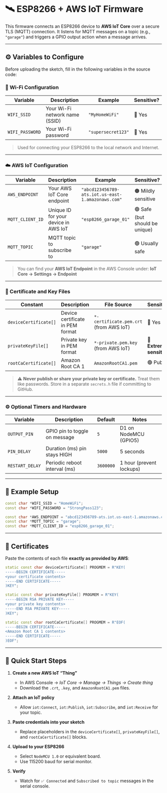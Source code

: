 # 🛰️ ESP8266 + AWS IoT Firmware

This firmware connects an ESP8266 device to **AWS IoT Core** over a secure TLS (MQTT) connection. It listens for MQTT messages on a topic (e.g., `"garage"`) and triggers a GPIO output action when a message arrives.

---

## ⚙️ Variables to Configure

Before uploading the sketch, fill in the following variables in the source code:

### 🧩 Wi-Fi Configuration

| Variable        | Description                    | Example            | Sensitive? |
| --------------- | ------------------------------ | ------------------ | ---------- |
| `WIFI_SSID`     | Your Wi-Fi network name (SSID) | `"MyHomeWiFi"`     | 🔴 Yes     |
| `WIFI_PASSWORD` | Your Wi-Fi password            | `"supersecret123"` | 🔴 Yes     |

> Used for connecting your ESP8266 to the local network and Internet.

---

### ☁️ AWS IoT Configuration

| Variable         | Description                          | Example                                           | Sensitive?                     |
| ---------------- | ------------------------------------ | ------------------------------------------------- | ------------------------------ |
| `AWS_ENDPOINT`   | Your AWS IoT Core endpoint           | `"abcd123456789-ats.iot.us-east-1.amazonaws.com"` | 🟠 Mildly sensitive            |
| `MQTT_CLIENT_ID` | Unique ID for your device in AWS IoT | `"esp8266_garage_01"`                             | 🟢 Safe (but should be unique) |
| `MQTT_TOPIC`     | MQTT topic to subscribe to           | `"garage"`                                        | 🟢 Usually safe                |

> You can find your **AWS IoT Endpoint** in the AWS Console under:
> **IoT Core → Settings → Endpoint**

---

### 🔐 Certificate and Key Files

| Constant              | Description                      | File Source                            | Sensitive?                 |
| --------------------- | -------------------------------- | -------------------------------------- | -------------------------- |
| `deviceCertificate[]` | Device certificate in PEM format | `*-certificate.pem.crt` (from AWS IoT) | 🔴 Yes                     |
| `privateKeyFile[]`    | Private key in PEM format        | `*-private.pem.key` (from AWS IoT)     | 🔴 **Extremely sensitive** |
| `rootCaCertificate[]` | Amazon Root CA 1                 | `AmazonRootCA1.pem`                    | 🟢 Public                  |

> ⚠️ **Never publish or share your private key or certificate.**
> Treat them like passwords. Store in a separate `secrets.h` file if committing to GitHub.

---

### ⚙️ Optional Timers and Hardware

| Variable        | Description                   | Default   | Notes                    |
| --------------- | ----------------------------- | --------- | ------------------------ |
| `OUTPUT_PIN`    | GPIO pin to toggle on message | `5`       | D1 on NodeMCU (GPIO5)    |
| `PIN_DELAY`     | Duration (ms) pin stays HIGH  | `5000`    | 5 seconds                |
| `RESTART_DELAY` | Periodic reboot interval (ms) | `3600000` | 1 hour (prevent lockups) |

---

## 🧠 Example Setup

```cpp
const char *WIFI_SSID = "HomeWiFi";
const char *WIFI_PASSWORD = "StrongPass123";

const char *AWS_ENDPOINT = "abcd123456789-ats.iot.us-east-1.amazonaws.com";
const char *MQTT_TOPIC = "garage";
const char *MQTT_CLIENT_ID = "esp8266_garage_01";
```

---

## 🪪 Certificates

Paste the contents of each file **exactly as provided by AWS**:

```cpp
static const char deviceCertificate[] PROGMEM = R"KEY(
-----BEGIN CERTIFICATE-----
<your certificate contents>
-----END CERTIFICATE-----
)KEY";

static const char privateKeyFile[] PROGMEM = R"KEY(
-----BEGIN RSA PRIVATE KEY-----
<your private key contents>
-----END RSA PRIVATE KEY-----
)KEY";

static const char rootCaCertificate[] PROGMEM = R"EOF(
-----BEGIN CERTIFICATE-----
<Amazon Root CA 1 contents>
-----END CERTIFICATE-----
)EOF";
```

---

## 🧱 Quick Start Steps

1. **Create a new AWS IoT “Thing”**

   - In AWS Console → _IoT Core → Manage → Things → Create thing_
   - Download the `.crt`, `.key`, and `AmazonRootCA1.pem` files.

2. **Attach an IoT policy**

   - Allow `iot:Connect`, `iot:Publish`, `iot:Subscribe`, and `iot:Receive` for your topic.

3. **Paste credentials into your sketch**

   - Replace placeholders in the `deviceCertificate[]`, `privateKeyFile[]`, and `rootCaCertificate[]` blocks.

4. **Upload to your ESP8266**

   - Select `NodeMCU 1.0` or equivalent board.
   - Use 115200 baud for serial monitor.

5. **Verify**

   - Watch for `✅ Connected` and `Subscribed to topic` messages in the serial console.
